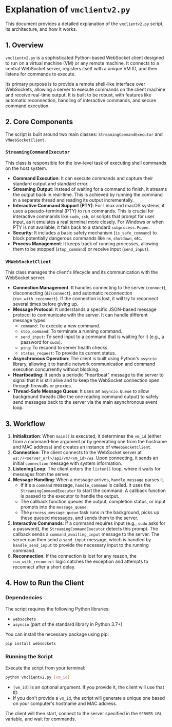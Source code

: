 # Explanation of `vmclientv2.py`

This document provides a detailed explanation of the `vmclientv2.py` script, its architecture, and how it works.

## 1. Overview

`vmclientv2.py` is a sophisticated Python-based WebSocket client designed to run on a virtual machine (VM) or any remote machine. It connects to a central WebSocket server, registers itself with a unique VM ID, and then listens for commands to execute.

Its primary purpose is to provide a remote shell-like interface over WebSockets, allowing a server to execute commands on the client machine and receive real-time output. It is built to be robust, with features like automatic reconnection, handling of interactive commands, and secure command execution.

## 2. Core Components

The script is built around two main classes: `StreamingCommandExecutor` and `VMWebSocketClient`.

### `StreamingCommandExecutor`

This class is responsible for the low-level task of executing shell commands on the host system.

-   **Command Execution**: It can execute commands and capture their standard output and standard error.
-   **Streaming Output**: Instead of waiting for a command to finish, it streams the output back in real-time. This is achieved by running the command in a separate thread and reading its output incrementally.
-   **Interactive Command Support (PTY)**: For Linux and macOS systems, it uses a pseudo-terminal (PTY) to run commands. This is crucial for interactive commands like `sudo`, `ssh`, or scripts that prompt for user input, as it emulates a real terminal more closely. For Windows or when PTY is not available, it falls back to a standard `subprocess.Popen`.
-   **Security**: It includes a basic safety mechanism (`is_safe_command`) to block potentially dangerous commands like `rm`, `shutdown`, etc.
-   **Process Management**: It keeps track of running processes, allowing them to be stopped (`stop_command`) or receive input (`send_input`).

### `VMWebSocketClient`

This class manages the client's lifecycle and its communication with the WebSocket server.

-   **Connection Management**: It handles connecting to the server (`connect`), disconnecting (`disconnect`), and automatic reconnection (`run_with_reconnect`). If the connection is lost, it will try to reconnect several times before giving up.
-   **Message Protocol**: It understands a specific JSON-based message protocol to communicate with the server. It can handle different message types:
    -   `command`: To execute a new command.
    -   `stop_command`: To terminate a running command.
    -   `send_input`: To send input to a command that is waiting for it (e.g., a password for `sudo`).
    -   `ping`: To respond to server health checks.
    -   `status_request`: To provide its current status.
-   **Asynchronous Operation**: The client is built using Python's `asyncio` library, allowing it to handle network communication and command execution concurrently without blocking.
-   **Heartbeating**: It sends a periodic "heartbeat" message to the server to signal that it is still alive and to keep the WebSocket connection open through firewalls or proxies.
-   **Thread-Safe Message Queue**: It uses an `asyncio.Queue` to allow background threads (like the one reading command output) to safely send messages back to the server via the main asynchronous event loop.

## 3. Workflow

1.  **Initialization**: When `main()` is executed, it determines the `vm_id` (either from a command-line argument or by generating one from the hostname and MAC address) and creates an instance of `VMWebSocketClient`.
2.  **Connection**: The client connects to the WebSocket server at `ws://<server_url>/api/vm/<vm_id>/ws`. Upon connecting, it sends an initial `connection` message with system information.
3.  **Listening Loop**: The client enters the `listen()` loop, where it waits for messages from the server.
4.  **Message Handling**: When a message arrives, `handle_message` parses it.
    -   If it's a `command` message, `handle_command` is called. It uses the `StreamingCommandExecutor` to start the command. A callback function is passed to the executor to handle the output.
    -   The callback function queues the output, completion status, or input prompts into the `message_queue`.
    -   The `process_message_queue` task runs in the background, picks up these queued messages, and sends them to the server.
5.  **Interactive Commands**: If a command requires input (e.g., `sudo` asks for a password), the `StreamingCommandExecutor` detects this prompt. The callback sends a `command_awaiting_input` message to the server. The server can then send a `send_input` message, which is handled by `handle_send_input` to provide the necessary input to the running command.
6.  **Reconnection**: If the connection is lost for any reason, the `run_with_reconnect` logic catches the exception and attempts to reconnect after a short delay.

## 4. How to Run the Client

### Dependencies

The script requires the following Python libraries:

-   `websockets`
-   `asyncio` (part of the standard library in Python 3.7+)

You can install the necessary package using pip:
```bash
pip install websockets
```

### Running the Script

Execute the script from your terminal:

```bash
python vmclientv2.py [vm_id]
```

-   `[vm_id]` is an optional argument. If you provide it, the client will use that ID.
-   If you don't provide a `vm_id`, the script will generate a unique one based on your computer's hostname and MAC address.

The client will then start, connect to the server specified in the `SERVER_URL` variable, and wait for commands.
